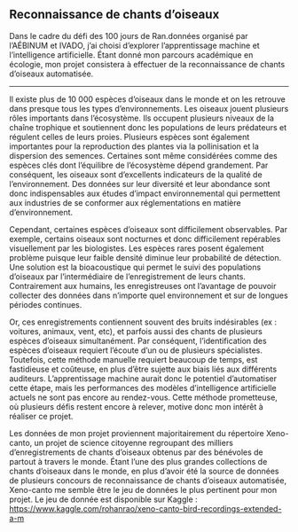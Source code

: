 ## Reconnaissance de chants d’oiseaux

Dans le cadre du défi des 100 jours de Ran.données organisé par l’AÉBINUM et IVADO, j’ai choisi d’explorer l’apprentissage machine et l’intelligence artificielle. Étant donné mon parcours académique en écologie, mon projet consistera à effectuer de la reconnaissance de chants d’oiseaux automatisée.
********************************************************************************************************************************************************************************
Il existe plus de 10 000 espèces d’oiseaux dans le monde et on les retrouve dans presque tous les types d’environnements. Les oiseaux jouent plusieurs rôles importants dans l’écosystème. Ils occupent plusieurs niveaux de la chaîne trophique et soutiennent donc les populations de leurs prédateurs et régulent celles de leurs proies. Plusieurs espèces sont également importantes pour la reproduction des plantes via la pollinisation et la dispersion des semences.  Certaines sont même considérées comme des espèces clés dont l’équilibre de l’écosystème dépend grandement. Par conséquent, les oiseaux sont d’excellents indicateurs de la qualité de l’environnement. Des données sur leur diversité et leur abondance sont donc indispensables aux études d’impact environnemental qui permettent aux industries de se conformer aux réglementations en matière d’environnement.

Cependant, certaines espèces d’oiseaux sont difficilement observables. Par exemple, certains oiseaux sont nocturnes et donc difficilement repérables visuellement par les biologistes. Les espèces rares posent également problème puisque leur faible densité diminue leur probabilité de détection. Une solution est la bioacoustique qui permet le suivi des populations d’oiseaux par l’intermédiaire de l’enregistrement de leurs chants. Contrairement aux humains, les enregistreuses ont l’avantage de pouvoir collecter des données dans n’importe quel environnement et sur de longues périodes continues.

Or, ces enregistrements contiennent souvent des bruits indésirables (ex : voitures, animaux, vent, etc), et parfois aussi des chants de plusieurs espèces d’oiseaux simultanément. Par conséquent, l’identification des espèces d’oiseaux requiert l’écoute d’un ou de plusieurs spécialistes. Toutefois, cette méthode manuelle requiert beaucoup de temps, est fastidieuse et coûteuse, en plus d’être sujette aux biais liés aux différents auditeurs. L’apprentissage machine aurait donc le potentiel d’automatiser cette étape, mais les performances des modèles d’intelligence artificielle actuels ne sont pas encore au rendez-vous. Cette méthode prometteuse, où plusieurs défis restent encore à relever, motive donc mon intérêt à réaliser ce projet.

Les données de mon projet proviennent majoritairement du répertoire Xeno-canto, un projet de science citoyenne regroupant des milliers d’enregistrements de chants d’oiseaux obtenus par des bénévoles de partout à travers le monde. Étant l’une des plus grandes collections de chants d’oiseaux dans le monde, en plus d’avoir été la source de données de plusieurs concours de reconnaissance de chants d’oiseaux automatisée, Xeno-canto me semble être le jeu de données le plus pertinent pour mon projet. Le jeu de donnée est disponible sur Kaggle : https://www.kaggle.com/rohanrao/xeno-canto-bird-recordings-extended-a-m 

